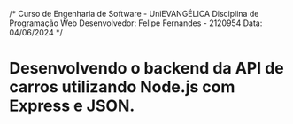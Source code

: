 /*
Curso de Engenharia de Software - UniEVANGÉLICA
Disciplina de Programação Web
Desenvolvedor: Felipe Fernandes - 2120954
Data: 04/06/2024 
*/

# Desenvolvendo o backend da API de carros utilizando Node.js com Express e JSON.
